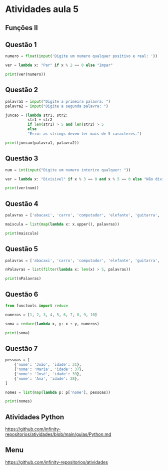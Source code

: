 # Atividades aula 5

## Funções II

## Questão 1

~~~py
numero = float(input('Digite um numero qualquer positivo e real: '))

ver = lambda x: "Par" if x % 2 == 0 else "Impar"

print(ver(numero))
~~~

## Questão 2

~~~py
palavra1 = input("Digite a primeira palavra: ")
palavra2 = input("Digite a segunda palavra: ")

juncao = (lambda str1, str2: 
          str1 + str2 
          if len(str1) > 5 and len(str2) > 5 
          else 
          "Erro: as strings devem ter mais de 5 caracteres.")

print(juncao(palavra1, palavra2))
~~~

## Questão 3

~~~py
num = int(input("Digite um numero interiro qualquer: "))

ver = lambda x: "Divisivel" if x % 3 == 0 and x % 5 == 0 else "Não divisivel"

print(ver(num))
~~~

## Questão 4

~~~py
palavras = ['abacaxi', 'carro', 'computador', 'elefante', 'guitarra', 'janela', 'piscina', 'sapato', 'travesseiro', 'viagem']

maiscula = list(map(lambda x: x.upper(), palavras))

print(maiscula)
~~~

## Questão 5

~~~py
palavras = ['abacaxi', 'carro', 'computador', 'elefante', 'guitarra', 'janela', 'piscina', 'sapato', 'travesseiro', 'viagem']

nPalavras = list(filter(lambda x: len(x) > 5, palavras))

print(nPalavras)
~~~

## Questão 6

~~~py
from functools import reduce

numeros = [1, 2, 3, 4, 5, 6, 7, 8, 9, 10]

soma = reduce(lambda x, y: x + y, numeros)

print(soma)
~~~

## Questão 7

~~~py
pessoas = [
    {'nome': 'João', 'idade': 31},
    {'nome': 'Maria', 'idade': 37},
    {'nome': 'José', 'idade': 39},
    {'nome': 'Ana', 'idade': 28},
]

nomes = list(map(lambda p: p['nome'], pessoas))

print(nomes)
~~~

## Atividades Python

<https://github.com/infinity-repositorios/atividades/blob/main/guias/Python.md>

## Menu

<https://github.com/infinity-repositorios/atividades>
